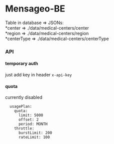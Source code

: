 # Mensageo-BE

Table in database => JSONs: <br/>
  *center => ./data/medical-centers/center <br/>
  *region => ./data/medical-centers/region <br/>
  *centerType => ./data/medical-centers/centerType <br/>


### API

#### temporary auth

just add key in header `x-api-key`

#### quota

currently disabled

```
  usagePlan:
    quota:
      limit: 5000
      offset: 2
      period: MONTH
    throttle:
      burstLimit: 200
      rateLimit: 100
```
